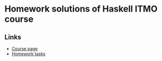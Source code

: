 # Homework solutions of Haskell ITMO course

## Links
- [Course page](https://github.com/jagajaga/FP-Course-ITMO)
- [Homework tasks](https://github.com/fp-ctd-itmo/fp-ctd-year-2023-autumn/blob/main/Homework)